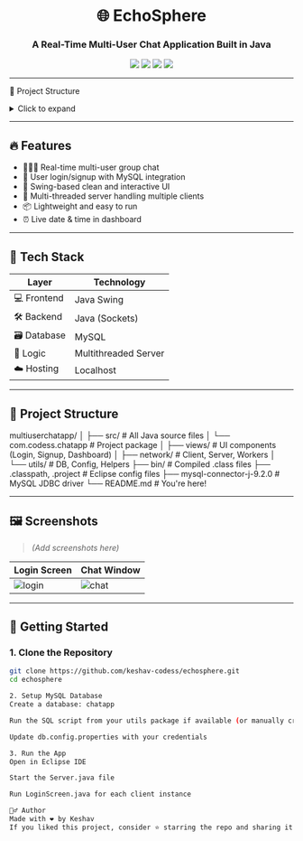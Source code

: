 <h1 align="center">🌐 EchoSphere</h1>
<h3 align="center">A Real-Time Multi-User Chat Application Built in Java</h3>

<p align="center">
  <img src="https://img.shields.io/badge/Java-Socket--Based-orange?style=flat-square&logo=java&logoColor=white" />
  <img src="https://img.shields.io/badge/Swing-GUI-blue?style=flat-square&logo=windows&logoColor=white" />
  <img src="https://img.shields.io/badge/MySQL-Database-lightblue?style=flat-square&logo=mysql&logoColor=white" />
  <img src="https://img.shields.io/badge/Eclipse-Project-purple?style=flat-square&logo=eclipse-ide&logoColor=white" />
</p>

---

📂 Project Structure
<details> <summary>Click to expand</summary>
python
Copy
Edit
multiuserchatapp/
├── src/                            # All Java source files
│   └── com.codess.chatapp/        # Project package
│       ├── views/                 # UI components (Login, Signup, Dashboard)
│       ├── network/               # Client, Server, Workers
│       └── utils/                 # DB, Config, Helpers
├── bin/                           # Compiled .class files
├── mysql-connector-j-9.2.0.jar    # MySQL JDBC driver
├── .classpath                     # Eclipse classpath config
├── .project                       # Eclipse project config
└── README.md                      # You're here!
</details>


---

## 🔥 Features

- 🧑‍🤝‍🧑 Real-time multi-user group chat
- 🔐 User login/signup with MySQL integration
- 🎨 Swing-based clean and interactive UI
- 🧠 Multi-threaded server handling multiple clients
- 📦 Lightweight and easy to run
- ⏰ Live date & time in dashboard

---

## 🧰 Tech Stack

| Layer       | Technology     |
|-------------|----------------|
| 💻 Frontend | Java Swing     |
| 🛠 Backend  | Java (Sockets) |
| 🗃 Database | MySQL          |
| 🧠 Logic    | Multithreaded Server |
| ☁️ Hosting  | Localhost      |

---

## 📂 Project Structure
multiuserchatapp/
│
├── src/ # All Java source files
│ └── com.codess.chatapp # Project package
│ ├── views/ # UI components (Login, Signup, Dashboard)
│ ├── network/ # Client, Server, Workers
│ └── utils/ # DB, Config, Helpers
├── bin/ # Compiled .class files
├── .classpath, .project # Eclipse config files
├── mysql-connector-j-9.2.0 # MySQL JDBC driver
└── README.md # You're here!

---

## 🖼️ Screenshots

> *(Add screenshots here)*

| Login Screen | Chat Window |
|--------------|-------------|
| ![login](https://your-screenshot-link.com) | ![chat](https://your-screenshot-link.com) |

---

## 🚀 Getting Started

### 1. Clone the Repository

```bash
git clone https://github.com/keshav-codess/echosphere.git
cd echosphere

2. Setup MySQL Database
Create a database: chatapp

Run the SQL script from your utils package if available (or manually create user table)

Update db.config.properties with your credentials

3. Run the App
Open in Eclipse IDE

Start the Server.java file

Run LoginScreen.java for each client instance

🙋‍♂️ Author
Made with ❤️ by Keshav
If you liked this project, consider ⭐️ starring the repo and sharing it. It helps a lot!
